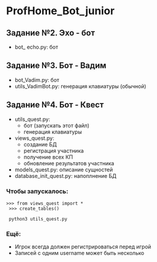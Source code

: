 # ProfHome_Bot_junior

## Задание №2. Эхо - бот
 - bot_ echo.py: бот
 
## Задание №3. Бот - Вадим
 - bot_Vadim.py: бот
 - utils_VadimBot.py: генерация клавиатуры (обычной)
 
## Задание №4. Бот - Квест
- utils_quest.py:
    + бот (запускать этот файл)
    + генерация клавиатуры 
- views_quest.py: 
    + создание БД
    + регистрация участника
    + получение всех КП
    + обновление результатов участника
 - models_quest.py: описание сущностей 
 - database_init_quest.py: напоплнение БД
 
### Чтобы запускалось:

```
>>> from views_quest import *
 >>> create_tables()
 
 python3 utils_quest.py
```


### Ещё:
- Игрок всегда должен регистрироваться перед игрой
- Записей с одним username может быть несколько
